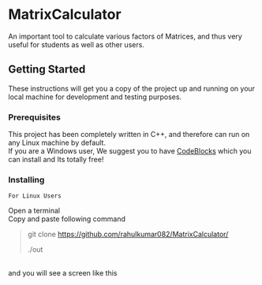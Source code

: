 # MatrixCalculator
An important tool to calculate various factors of Matrices, and thus very useful for students as well as other users.
## Getting Started
These instructions will get you a copy of the project up and running on your local machine for development and testing purposes. 
### Prerequisites
This project has been completely written in C++, and therefore can run on any Linux machine by default.<br>
If you are a Windows user, We suggest you to have [CodeBlocks](http://www.codeblocks.org/)  which you can install and Its totally free!
### Installing
```
For Linux Users
```
Open a terminal 
<br>Copy and paste following command<br>
> git clone https://github.com/rahulkumar082/MatrixCalculator/
>
> ./out

<br>and you will see a screen like this

